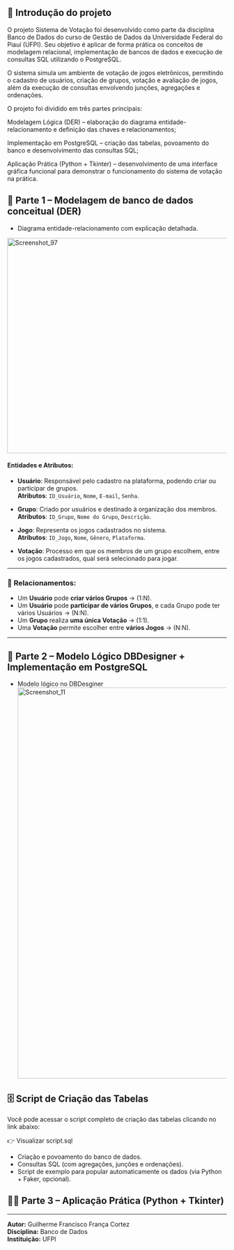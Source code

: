 ## 📝 Introdução do projeto

O projeto Sistema de Votação foi desenvolvido como parte da disciplina Banco de Dados do curso de Gestão de Dados da Universidade Federal do Piauí (UFPI).
Seu objetivo é aplicar de forma prática os conceitos de modelagem relacional, implementação de bancos de dados e execução de consultas SQL utilizando o PostgreSQL.

O sistema simula um ambiente de votação de jogos eletrônicos, permitindo o cadastro de usuários, criação de grupos, votação e avaliação de jogos, além da execução de consultas envolvendo junções, agregações e ordenações.

O projeto foi dividido em três partes principais:

Modelagem Lógica (DER) – elaboração do diagrama entidade-relacionamento e definição das chaves e relacionamentos;

Implementação em PostgreSQL – criação das tabelas, povoamento do banco e desenvolvimento das consultas SQL;

Aplicação Prática (Python + Tkinter) – desenvolvimento de uma interface gráfica funcional para demonstrar o funcionamento do sistema de votação na prática.

## 📘 Parte 1 – Modelagem de banco de dados conceitual (DER)
- Diagrama entidade-relacionamento com explicação detalhada.
 <img width="757" height="494" alt="Screenshot_97" src="https://github.com/user-attachments/assets/f1f317b9-8e97-49d8-a564-2f0215198212" />

#### **Entidades e Atributos:**

- **Usuário**: Responsável pelo cadastro na plataforma, podendo criar ou participar de grupos.  
  **Atributos**: `ID_Usuário`, `Nome`, `E-mail`, `Senha`.

- **Grupo**: Criado por usuários e destinado à organização dos membros.  
  **Atributos**: `ID_Grupo`, `Nome do Grupo`, `Descrição`.

- **Jogo**: Representa os jogos cadastrados no sistema.  
  **Atributos**: `ID_Jogo`, `Nome`, `Gênero`, `Plataforma`.

- **Votação**: Processo em que os membros de um grupo escolhem, entre os jogos cadastrados, qual será selecionado para jogar.

---

### 🔗 **Relacionamentos:**

- Um **Usuário** pode **criar vários Grupos** → (1:N).
- Um **Usuário** pode **participar de vários Grupos**, e cada Grupo pode ter vários Usuários → (N:N).
- Um **Grupo** realiza **uma única Votação** → (1:1).
- Uma **Votação** permite escolher entre **vários Jogos** → (N:N).

---


## 🧮 Parte 2 – Modelo Lógico DBDesigner + Implementação em PostgreSQL
- Modelo lógico no DBDesginer
  <img width="1624" height="898" alt="Screenshot_11" src="https://github.com/user-attachments/assets/1685e255-6728-4221-8a8f-e2662554f116" />
## 🗄️ Script de Criação das Tabelas
Você pode acessar o script completo de criação das tabelas clicando no link abaixo:

👉 Visualizar script.sql

- Criação e povoamento do banco de dados.
- Consultas SQL (com agregações, junções e ordenações).
- Script de exemplo para popular automaticamente os dados (via Python + Faker, opcional).


## 👨‍💻 Parte 3 – Aplicação Prática (Python + Tkinter)



---
**Autor:** Guilherme Francisco França Cortez  
**Disciplina:** Banco de Dados  
**Instituição:** UFPI  

